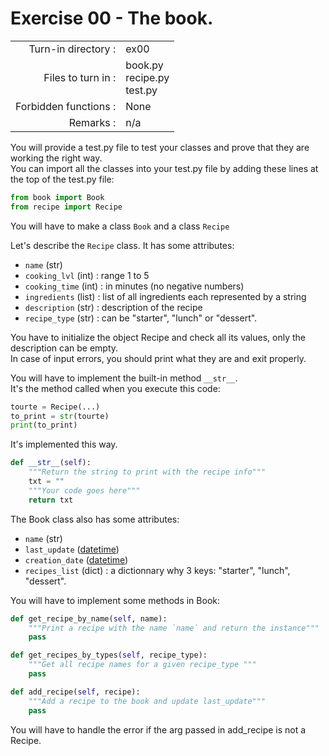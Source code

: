 # Exercise 00 - The book.

|                         |                    |
| -----------------------:| ------------------ |
|   Turn-in directory :   |  ex00              |
|   Files to turn in :    |  book.py<br>recipe.py<br>test.py  |
|   Forbidden functions : |  None              |
|   Remarks :             |  n/a               |

You will provide a test.py file to test your classes and prove that they are working the right way.  
You can import all the classes into your test.py file by adding these lines at the top of the test.py file:

```py
from book import Book
from recipe import Recipe
```

You will have to make a class `Book` and a class `Recipe`

Let's describe the `Recipe` class.
It has some attributes:
* `name`            (str)  
* `cooking_lvl`     (int) : range 1 to 5  
* `cooking_time`    (int) : in minutes (no negative numbers)  
* `ingredients`     (list) : list of all ingredients each represented by a string  
* `description`     (str) : description of the recipe  
* `recipe_type`     (str) : can be "starter", "lunch" or "dessert".   

You have to initialize the object Recipe and check all its values, only the description can be empty.  
In case of input errors, you should print what they are and exit properly.

You will have to implement the built-in method `__str__`.  
It's the method called when you execute this code:

```py
tourte = Recipe(...)
to_print = str(tourte)
print(to_print)
```

It's implemented this way.

```py
def __str__(self):
    """Return the string to print with the recipe info"""
    txt = ""
    """Your code goes here"""
    return txt
```

The Book class also has some attributes:
* `name`            (str)  
* `last_update`     ([datetime](https://docs.python.org/3/library/datetime.html))  
* `creation_date`   ([datetime](https://docs.python.org/3/library/datetime.html))  
* `recipes_list`    (dict)   : a dictionnary why 3 keys: "starter", "lunch", "dessert".

You will have to implement some methods in Book:

```py
def get_recipe_by_name(self, name):
    """Print a recipe with the name `name` and return the instance"""
    pass

def get_recipes_by_types(self, recipe_type):
    """Get all recipe names for a given recipe_type """
    pass

def add_recipe(self, recipe):
    """Add a recipe to the book and update last_update"""
    pass
```

You will have to handle the error if the arg passed in add_recipe is not a Recipe.

